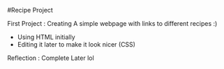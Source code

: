 #Recipe Project

First Project : Creating A simple webpage with links to different recipes :)
 - Using HTML initially
 - Editing it later to make it look nicer (CSS)

Reflection : Complete Later lol